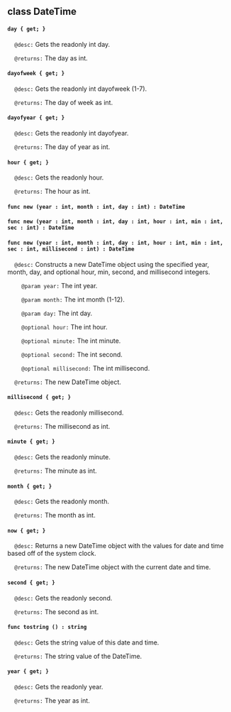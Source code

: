 ## class DateTime

#### ```day { get; }```

&nbsp;&nbsp;&nbsp;&nbsp;```@desc:``` Gets the readonly int day.

&nbsp;&nbsp;&nbsp;&nbsp;```@returns:``` The day as int.

#### ```dayofweek { get; }```

&nbsp;&nbsp;&nbsp;&nbsp;```@desc:``` Gets the readonly int dayofweek (1-7).

&nbsp;&nbsp;&nbsp;&nbsp;```@returns:``` The day of week as int.

#### ```dayofyear { get; }```

&nbsp;&nbsp;&nbsp;&nbsp;```@desc:``` Gets the readonly int dayofyear.

&nbsp;&nbsp;&nbsp;&nbsp;```@returns:``` The day of year as int.

#### ```hour { get; }```

&nbsp;&nbsp;&nbsp;&nbsp;```@desc:``` Gets the readonly hour.

&nbsp;&nbsp;&nbsp;&nbsp;```@returns:``` The hour as int.

#### ```func new (year : int, month : int, day : int) : DateTime```

#### ```func new (year : int, month : int, day : int, hour : int, min : int, sec : int) : DateTime```

#### ```func new (year : int, month : int, day : int, hour : int, min : int, sec : int, millisecond : int) : DateTime```

&nbsp;&nbsp;&nbsp;&nbsp;```@desc:``` Constructs a new DateTime object using the specified year, month, day, and optional hour, min, second, and millisecond integers.

&nbsp;&nbsp;&nbsp;&nbsp;&nbsp;&nbsp;&nbsp;&nbsp;```@param year:``` The int year.

&nbsp;&nbsp;&nbsp;&nbsp;&nbsp;&nbsp;&nbsp;&nbsp;```@param month:``` The int month (1-12).

&nbsp;&nbsp;&nbsp;&nbsp;&nbsp;&nbsp;&nbsp;&nbsp;```@param day:``` The int day.

&nbsp;&nbsp;&nbsp;&nbsp;&nbsp;&nbsp;&nbsp;&nbsp;```@optional hour:``` The int hour.

&nbsp;&nbsp;&nbsp;&nbsp;&nbsp;&nbsp;&nbsp;&nbsp;```@optional minute:``` The int minute.

&nbsp;&nbsp;&nbsp;&nbsp;&nbsp;&nbsp;&nbsp;&nbsp;```@optional second:``` The int second.

&nbsp;&nbsp;&nbsp;&nbsp;&nbsp;&nbsp;&nbsp;&nbsp;```@optional millisecond:``` The int millisecond.

&nbsp;&nbsp;&nbsp;&nbsp;```@returns:``` The new DateTime object.

#### ```millisecond { get; }```

&nbsp;&nbsp;&nbsp;&nbsp;```@desc:``` Gets the readonly millisecond.

&nbsp;&nbsp;&nbsp;&nbsp;```@returns:``` The millisecond as int.

#### ```minute { get; }```

&nbsp;&nbsp;&nbsp;&nbsp;```@desc:``` Gets the readonly minute.

&nbsp;&nbsp;&nbsp;&nbsp;```@returns:``` The minute as int.

#### ```month { get; }```

&nbsp;&nbsp;&nbsp;&nbsp;```@desc:``` Gets the readonly month.

&nbsp;&nbsp;&nbsp;&nbsp;```@returns:``` The month as int.

#### ```now { get; }```

&nbsp;&nbsp;&nbsp;&nbsp;```@desc:``` Returns a new DateTime object with the values for date and time based off of the system clock.

&nbsp;&nbsp;&nbsp;&nbsp;```@returns:``` The new DateTime object with the current date and time.

#### ```second { get; }```

&nbsp;&nbsp;&nbsp;&nbsp;```@desc:``` Gets the readonly second.

&nbsp;&nbsp;&nbsp;&nbsp;```@returns:``` The second as int.

#### ```func tostring () : string```

&nbsp;&nbsp;&nbsp;&nbsp;```@desc:``` Gets the string value of this date and time.

&nbsp;&nbsp;&nbsp;&nbsp;```@returns:``` The string value of the DateTime.

#### ```year { get; }```

&nbsp;&nbsp;&nbsp;&nbsp;```@desc:``` Gets the readonly year.

&nbsp;&nbsp;&nbsp;&nbsp;```@returns:``` The year as int.

